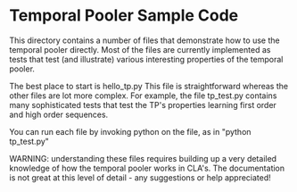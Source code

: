 Temporal Pooler Sample Code
=====

This directory contains a number of files that demonstrate how to use the
temporal pooler directly. Most of the files are currently implemented as tests
that test (and illustrate) various interesting properties of the temporal
pooler.

The best place to start is hello_tp.py This file is
straightforward whereas the other files are lot more complex. For example, the
file tp_test.py contains many sophisticated tests that test the TP's properties
learning first order and high order sequences.

You can run each file by invoking python on the file, as in "python tp_test.py"

WARNING: understanding these files requires building up a very detailed
knowledge of how the temporal pooler works in CLA's. The documentation is not
great at this level of detail - any suggestions or help appreciated!

